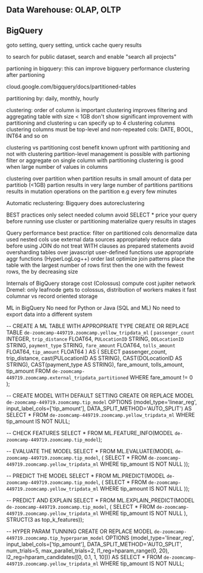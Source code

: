 ## Data Warehouse: OLAP, OLTP

## BigQuery
goto setting, query setting, untick cache query results

to search for public dataset, search and enable "search all projects"

partioning in bigquery: this can improve bigquery performance
clustering after partioning

cloud.google.com/bigquery/docs/partitioned-tables

partitioning by: daily, monthly, hourly

clustering: order of column is important
clustering improves filtering and aggregating
table with size < 1GB don't show significant improvement with partitioning and clustering
u can specify up to 4 clustering columns
clustering columns must be top-level and non-repeated cols: DATE, BOOL, INT64 and so on

clustering vs partitioning
cost benefit known upfront with partitioning and not with clustering
partition-level management is possible with partioning
filter or aggregate on single column with partitioning
clustering is good when large number of values in columns


clustering over partition when
partition results in small amount of data per partitiob (<1GB)
partion results in very large number of partitions
partitions results in mutation operations on the partition e.g every few minutes

Automatic reclustering: Bigquery does autoreclustering

BEST practices
only select needed column avoid SELECT *
price your query before running
use cluster or partitioning
materialize query results in stages

Query performance best practice:
filter on partitioned cols
denormalize data
used nested cols
use external data sources appropriately
reduce data before using JOIN
do not treat WITH clauses as prepared statements
avoid oversharding tables
over javascript user-defined functions
use appropriate aggr functions (HyperLogLog++)
order last 
optimize join patterns
place the table with the largest number of rows first then the one with the fewest rows, the by decreasing size

Internals of BigQuery
storage cost (Colossus)
compute cost
jupiter network
Dremel: only leafnode gets to colossus, distribution of workers makes it fast
columnar vs record oriented storage

ML in BigQuery
No need for Python or Java (SQL and ML)
No need to export data into a different system

-- CREATE A ML TABLE WITH APPROPRIATE TYPE
CREATE OR REPLACE TABLE `de-zoomcamp-449719.zoomcamp.yellow_tripdata_ml` (
`passenger_count` INTEGER,
`trip_distance` FLOAT64,
`PULocationID` STRING,
`DOLocationID` STRING,
`payment_type` STRING,
`fare_amount` FLOAT64,
`tolls_amount` FLOAT64,
`tip_amount` FLOAT64
) AS (
SELECT passenger_count, trip_distance, cast(PULocationID AS STRING), CAST(DOLocationID AS STRING),
CAST(payment_type AS STRING), fare_amount, tolls_amount, tip_amount
FROM `de-zoomcamp-449719.zoomcamp.external_tripdata_partitioned` WHERE fare_amount != 0
);

-- CREATE MODEL WITH DEFAULT SETTING
CREATE OR REPLACE MODEL `de-zoomcamp-449719.zoomcamp.tip_model`
OPTIONS
(model_type='linear_reg',
input_label_cols=['tip_amount'],
DATA_SPLIT_METHOD='AUTO_SPLIT') AS
SELECT
*
FROM
`de-zoomcamp-449719.zoomcamp.yellow_tripdata_ml`
WHERE
tip_amount IS NOT NULL;

-- CHECK FEATURES
SELECT * FROM ML.FEATURE_INFO(MODEL `de-zoomcamp-449719.zoomcamp.tip_model`);

-- EVALUATE THE MODEL
SELECT
*
FROM
ML.EVALUATE(MODEL `de-zoomcamp-449719.zoomcamp.tip_model`,
(
SELECT
*
FROM
`de-zoomcamp-449719.zoomcamp.yellow_tripdata_ml`
WHERE
tip_amount IS NOT NULL
));

-- PREDICT THE MODEL
SELECT
*
FROM
ML.PREDICT(MODEL `de-zoomcamp-449719.zoomcamp.tip_model`,
(
SELECT
*
FROM
`de-zoomcamp-449719.zoomcamp.yellow_tripdata_ml`
WHERE
tip_amount IS NOT NULL
));

-- PREDICT AND EXPLAIN
SELECT
*
FROM
ML.EXPLAIN_PREDICT(MODEL `de-zoomcamp-449719.zoomcamp.tip_model`,
(
SELECT
*
FROM
`de-zoomcamp-449719.zoomcamp.yellow_tripdata_ml`
WHERE
tip_amount IS NOT NULL
), STRUCT(3 as top_k_features));

-- HYPER PARAM TUNNING
CREATE OR REPLACE MODEL `de-zoomcamp-449719.zoomcamp.tip_hyperparam_model`
OPTIONS
(model_type='linear_reg',
input_label_cols=['tip_amount'],
DATA_SPLIT_METHOD='AUTO_SPLIT',
num_trials=5,
max_parallel_trials=2,
l1_reg=hparam_range(0, 20),
l2_reg=hparam_candidates([0, 0.1, 1, 10])) AS
SELECT
*
FROM
`de-zoomcamp-449719.zoomcamp.yellow_tripdata_ml`
WHERE
tip_amount IS NOT NULL;

